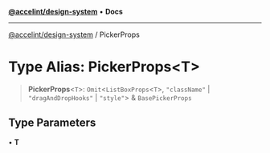 [**@accelint/design-system**](../README.md) • **Docs**

***

[@accelint/design-system](../README.md) / PickerProps

# Type Alias: PickerProps\<T\>

> **PickerProps**\<`T`\>: `Omit`\<`ListBoxProps`\<`T`\>, `"className"` \| `"dragAndDropHooks"` \| `"style"`\> & `BasePickerProps`

## Type Parameters

• **T**
